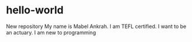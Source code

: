 # hello-world
New repository
My name is Mabel Ankrah. I am TEFL certified. I want to be an actuary.
I am new to programming
